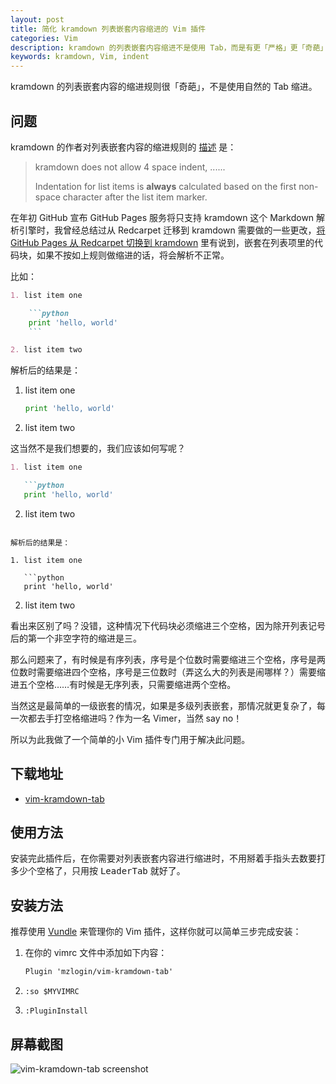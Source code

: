 ```yaml
---
layout: post
title: 简化 kramdown 列表嵌套内容缩进的 Vim 插件
categories: Vim
description: kramdown 的列表嵌套内容缩进不是使用 Tab，而是有更「严格」更「奇葩」的规定，这个插件就是来拯救为此苦恼的 Vimer。
keywords: kramdown, Vim, indent
---
```


kramdown 的列表嵌套内容的缩进规则很「奇葩」，不是使用自然的 Tab 缩进。

## 问题

kramdown 的作者对列表嵌套内容的缩进规则的 [描述][0] 是：

> kramdown does not allow 4 space indent, ......
>
> Indentation for list items is **always** calculated based on the first non-space character after the list item marker.

在年初 GitHub 宣布 GitHub Pages 服务将只支持 kramdown 这个 Markdown 解析引擎时，我曾经总结过从 Redcarpet 迁移到 kramdown 需要做的一些更改，[将 GitHub Pages 从 Redcarpet 切换到 kramdown][1] 里有说到，嵌套在列表项里的代码块，如果不按如上规则做缩进的话，将会解析不正常。

比如：

```markdown
1. list item one

    ```python
    print 'hello, world'
    ```

2. list item two
```

解析后的结果是：

1. list item one

    ```python
    print 'hello, world'
    ```

2. list item two

这当然不是我们想要的，我们应该如何写呢？

```markdown
1. list item one

   ```python
   print 'hello, world'
   ```

2. list item two
```

解析后的结果是：

1. list item one

   ```python
   print 'hello, world'
   ```

2. list item two

看出来区别了吗？没错，这种情况下代码块必须缩进三个空格，因为除开列表记号后的第一个非空字符的缩进是三。

那么问题来了，有时候是有序列表，序号是个位数时需要缩进三个空格，序号是两位数时需要缩进四个空格，序号是三位数时（弄这么大的列表是闹哪样？）需要缩进五个空格……有时候是无序列表，只需要缩进两个空格。

当然这是最简单的一级嵌套的情况，如果是多级列表嵌套，那情况就更复杂了，每一次都去手打空格缩进吗？作为一名 Vimer，当然 say no！

所以为此我做了一个简单的小 Vim 插件专门用于解决此问题。

## 下载地址

* [vim-kramdown-tab][2]

## 使用方法

安装完此插件后，在你需要对列表嵌套内容进行缩进时，不用掰着手指头去数要打多少个空格了，只用按 <kbd>Leader</kbd><kbd>Tab</kbd> 就好了。

## 安装方法

推荐使用 [Vundle][3] 来管理你的 Vim 插件，这样你就可以简单三步完成安装：

1. 在你的 vimrc 文件中添加如下内容：

   ```markdown
   Plugin 'mzlogin/vim-kramdown-tab'
   ```

2. `:so $MYVIMRC`

3. `:PluginInstall`

## 屏幕截图

![vim-kramdown-tab screenshot][4]

[0]: https://github.com/gettalong/kramdown/issues/311#issuecomment-185040348
[1]: https://mazhuang.org/2016/02/04/switch-to-kramdown-from-redcarpet/
[2]: https://github.com/mzlogin/vim-kramdown-tab
[3]: http://github.com/VundleVim/Vundle.Vim
[4]: https://github.com/mzlogin/vim-kramdown-tab/blob/master/screenshots/test.gif
